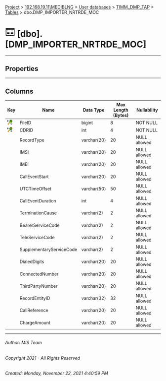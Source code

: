 #### 

[Project](../../../../index.md) > [192.168.19.11\\MEDIBLNG](../../../index.md) > [User databases](../../index.md) > [TIMM_DMP_TAP](../index.md) > [Tables](Tables.md) > dbo.DMP_IMPORTER_NRTRDE_MOC

# ![Tables](../../../../Images/Table32.png) [dbo].[DMP_IMPORTER_NRTRDE_MOC]

---

## <a name="#properties"></a>Properties



---

## <a name="#columns"></a>Columns

| Key | Name | Data Type | Max Length (Bytes) | Nullability |
|---|---|---|---|---|
| [![Cluster Primary Key PK_MOC: FileID\CDRID](../../../../Images/pkcluster.png)](#indexes) | FileID | bigint | 8 | NOT NULL |
| [![Cluster Primary Key PK_MOC: FileID\CDRID](../../../../Images/pkcluster.png)](#indexes) | CDRID | int | 4 | NOT NULL |
|  | RecordType | varchar(20) | 20 | NULL allowed |
|  | IMSI | varchar(20) | 20 | NULL allowed |
|  | IMEI | varchar(20) | 20 | NULL allowed |
|  | CallEventStart | varchar(20) | 20 | NULL allowed |
|  | UTCTimeOffset | varchar(50) | 50 | NULL allowed |
|  | CallEventDuration | int | 4 | NULL allowed |
|  | TerminationCause | varchar(2) | 2 | NULL allowed |
|  | BearerServiceCode | varchar(2) | 2 | NULL allowed |
|  | TeleServiceCode | varchar(2) | 2 | NULL allowed |
|  | SupplementaryServiceCode | varchar(2) | 2 | NULL allowed |
|  | DialedDigits | varchar(20) | 20 | NULL allowed |
|  | ConnectedNumber | varchar(20) | 20 | NULL allowed |
|  | ThirdPartyNumber | varchar(20) | 20 | NULL allowed |
|  | RecordEntityID | varchar(32) | 32 | NULL allowed |
|  | CallReference | varchar(20) | 20 | NULL allowed |
|  | ChargeAmount | varchar(20) | 20 | NULL allowed |


---

###### Author:  MIS Team

###### Copyright 2021 - All Rights Reserved

###### Created: Monday, November 22, 2021 4:40:59 PM

